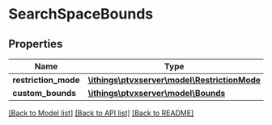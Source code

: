# SearchSpaceBounds

## Properties
Name | Type | Description | Notes
------------ | ------------- | ------------- | -------------
**restriction_mode** | [**\ithings\ptvxserver\model\RestrictionMode**](RestrictionMode.md) |  | [optional] 
**custom_bounds** | [**\ithings\ptvxserver\model\Bounds**](Bounds.md) |  | [optional] 

[[Back to Model list]](../../README.md#documentation-for-models) [[Back to API list]](../../README.md#documentation-for-api-endpoints) [[Back to README]](../../README.md)

